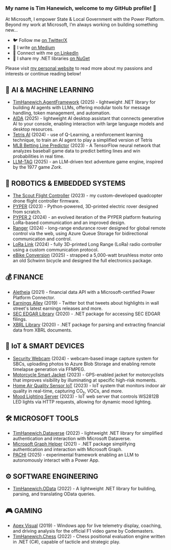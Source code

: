 ### My name is Tim Hanewich, welcome to my GitHub profile! 👋
At Microsoft, I empower State & Local Government with the Power Platform. Beyond my work at Microsoft, I’m always working on building something new...

- 🐦 Follow me [on Twitter/X](https://twitter.com/TimHanewich)
- 🔖 I write [on Medium](https://timhanewich.medium.com/)
- 💼 Connect with me [on LinkedIn](http://linkedin.com/in/TimHanewich)
- 🔧 I share my .NET libraries [on NuGet](https://www.nuget.org/profiles/TimHanewich)

Please visit [my personal website](https://timhanewich.github.io/) to read more about my passions and interests or continue reading below!

## 🧠 AI & MACHINE LEARNING
- [TimHanewich.AgentFramework](https://github.com/TimHanewich/TimHanewich.AgentFramework) (2025) - lightweight .NET library for building AI agents with LLMs, offering modular tools for message handling, token management, and automation.
- [AIDA](https://github.com/TimHanewich/AIDA) (2025) - lightweight AI desktop assistant that connects generative AI to your console, enabling interaction with large language models and desktop resources.
- [Tetris AI](https://github.com/TimHanewich/tetris-ai-mini) (2024) - use of Q-Learning, a reinforcement learning technique, to train an AI agent to play a simplified version of Tetris
- [MLB Betting Line Predictor](https://github.com/TimHanewich/Baseball-Betting-NN) (2023) - A TensorFlow neural network that analyzes baseball game data to predict betting lines and win probabilities in real time.
- [LLM-TAG](https://github.com/TimHanewich/LLM-TAG) (2025) - an LLM-driven text adventure game engine, inspired by the 1977 game *Zork*.

## 🚀 ROBOTICS & EMBEDDED SYSTEMS
- [The Scout Flight Controller](https://timhanewich.medium.com/taking-flight-with-the-raspberry-pi-pico-micropython-diy-quadcopter-drone-61ed4f7ee746) (2023) - my custom-developed quadcopter drone flight controller firmware.
- [PYPER](https://github.com/TimHanewich/PYPER) (2023) - Python-powered, 3D-printed electric rover designed from scratch.
- [PYPER 2](https://github.com/TimHanewich/PYPER2) (2024) - an evolved iteration of the PYPER platform featuring LoRa-based communication and an improved design.
- [Ranger](https://github.com/TimHanewich/ranger) (2024) - long-range endurance rover designed for global remote control via the web, using Azure Queue Storage for bidirectional communication and control.
- [LoRa Link](https://github.com/TimHanewich/LoRaLink) (2024) - fully 3D-printed Long Range (LoRa) radio controller using a custom communication protocol.
- [eBike Conversion](https://github.com/TimHanewich/eBike/) (2025) - strapped a 5,000-watt brushless motor onto an old Schwinn bicycle and designed the full electronics package.

## 💰 FINANCE
- [Aletheia](https://aletheiaapi.com/) (2021) - financial data API with a Microsoft-certified Power Platform Connector.
- [Earnings Alley](https://twitter.com/EarningsAlley) (2019) - Twitter bot that tweets about highlights in wall street's latest earnings releases and more.
- [SEC EDGAR Library](https://github.com/TimHanewich/SecuritiesExchangeCommission.Edgar) (2020) - .NET package for accessing SEC EDGAR filings.
- [XBRL Library](https://github.com/TimHanewich/Xbrl) (2020) - .NET package for parsing and extracting financial data from XBRL documents.

## 📡 IoT & SMART DEVICES
- [Security Webcam](https://github.com/TimHanewich/cam-monitor) (2024) - webcam-based image capture system for SBCs, uploading photos to Azure Blob Storage and enabling remote timelapse generation via FFMPEG.
- [Motorcycle Smart Jacket](https://www.youtube.com/watch?v=AxWjqtQHraE) (2023) - GPS-enabled jacket for motorcyclists that improves visibility by illuminating at specific high-risk moments.
- [Home Air Quality Sensor IoT](https://github.com/TimHanewich/air-quality-box) (2023) - IoT system that monitors indoor air quality in real-time, capturing CO₂, VOCs, and more.
- [Mood Lighting Server](https://github.com/TimHanewich/bed-light-server) (2023) - IoT web server that controls WS2812B LED lights via HTTP requests, allowing for dynamic mood lighting.

## 🛠️ MICROSOFT TOOLS
- [TimHanewich.Dataverse](https://github.com/TimHanewich/TimHanewich.Dataverse) (2022) - lightweight .NET library for simplified authentication and interaction with Microsoft Dataverse.
- [Microsoft Graph Helper](https://github.com/TimHanewich/TimHanewich.MicrosoftGraphHelper) (2021) - .NET package simplifying authentication and interaction with Microsoft Graph.
- [PACHI](https://github.com/TimHanewich/PACHI) (2025) - experimental framework enabling an LLM to autonomously interact with a Power App.

## ⚙️ SOFTWARE ENGINEERING
- [TimHanewich.OData](https://github.com/TimHanewich/TimHanewich.OData) (2022) - A lightweight .NET library for building, parsing, and translating OData queries.

## 🎮 GAMING
- [Apex Visual](https://apps.microsoft.com/store/detail/apex-visual/9P5BLJV6W9B5) (2019) - Windows app for live telemetry display, coaching, and driving analysis for the official F1 video game by Codemasters.
- [TimHanewich.Chess](https://github.com/TimHanewich/TimHanewich.Chess) (2022) - Chess positional evaluation engine written in .NET (C#), capable of tacticle and strategic play.